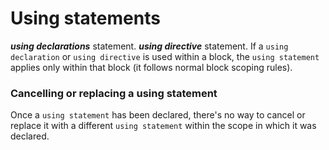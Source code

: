 # Using statements
***using declarations*** statement.
***using directive*** statement.
If a `using declaration` or `using directive` is used within a block, the `using statement` applies only within that block (it follows normal block scoping rules).

### Cancelling or replacing a using statement
Once a `using statement` has been declared, there's no way to cancel or replace it with a different `using statement` within the scope in which it was declared.
